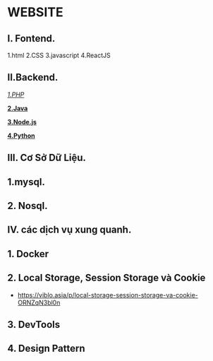 # WEBSITE

## I. Fontend.
1.html
2.CSS
3.javascript
4.ReactJS
## II.Backend.

*[1.PHP]()*

**[2.Java]()**

**[3.Node.js]()**

**[4.Python]()**

## III. Cơ Sở Dữ Liệu.
## 1.mysql.
## 2. Nosql.

## IV. các dịch vụ xung quanh.
## 1. Docker
## 2. Local Storage, Session Storage và Cookie
- https://viblo.asia/p/local-storage-session-storage-va-cookie-ORNZqN3bl0n
## 3. DevTools
## 4. Design Pattern


